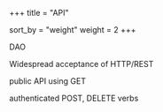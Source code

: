 +++
title = "API"

sort_by = "weight"
weight = 2
+++

DAO

Widespread acceptance of HTTP/REST

public API using GET

authenticated POST, DELETE verbs

